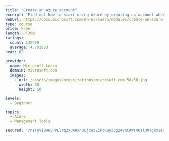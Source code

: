 ```yaml
---
title: "Create an Azure account"
excerpt: "Find out how to start using Azure by creating an account where you’ll see services and personal settings for identity, billing, and preferences."
webUrl: https://docs.microsoft.com/en-us/learn/modules/create-an-azure-account/
type: course
price: Free
length: PT39M
ratings:
  count: 142469
  average: 4.702953
heat: 62

provider:
  name: Microsoft Learn
  domain: microsoft.com
  images:
    - url: /assets/images/organizations/microsoft.com-50x50.jpg
      width: 50
      height: 50

levels:
  - Beginner

topics:
  - Azure
  - Management Tools

secured: "/nsT6VjB4H5PPLlrq2xUAHxnQOjxeJEiPcRuyZ3g24vmCAWs4O1i30TgkmIeBXQOsUEa85QRXQSAtphZKNcv/4uTgxwTCB1g9Hp2LW0YOjNjcIAA9FUmgUwNoBg959oE2n2lLKCHFrTnHZJUKR9PxKgNbTdsIxXzRC6UHRJpcnSN+M3WjimTgbXhM+FbZ/wfAv7aCW37edfPKVpHYOX6fyNzSTyuE9IqCw7onIbVxiJXnRF+kNam0b8k0XCfFnLQ/kFob/XSYRnByl+zWGJARQUeDwQihDj6RwCEiiULltOBvurPljEGZaCEDm11fg62M5ZkYnMDw8Jl+VYekkceJJOJVVpb3IVofjx1G9dQd28H3hyVXdNHxvoP5Acd+ruBKvUloi94BEtLe/5Tra22pamAkZsudZQFDyBXzVpMfB6cyr5eB8k+o+w/v9+hHs0Y;l6Pm+tjxm8ITJ2CzdXMRIQ=="
---
```


